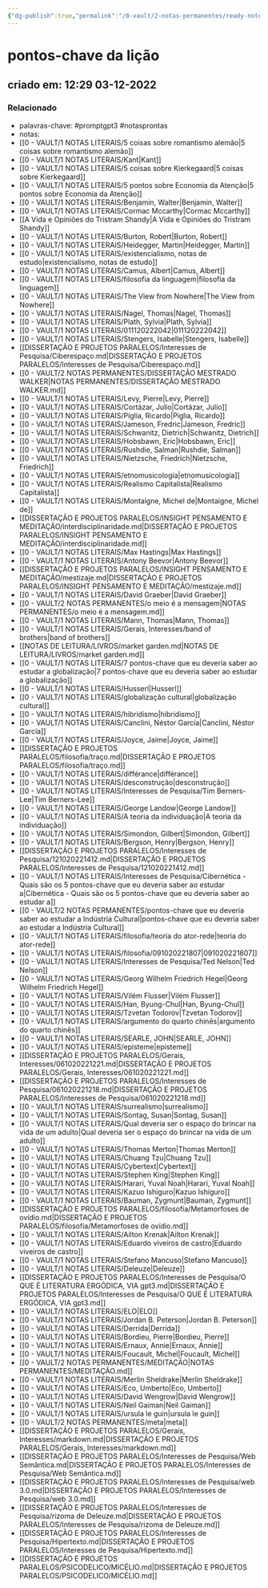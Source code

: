 ```yaml
---
{"dg-publish":true,"permalink":"/0-vault/2-notas-permanentes/ready-notes/","tags":["permanente","promptgpt3","notasprontas"],"dgHomeLink":true,"dgShowLocalGraph":true,"dgShowFileTree":true,"dgEnableSearch":true}
---
```


# pontos-chave da lição
## criado em: 12:29 03-12-2022

### Relacionado
- palavras-chave: #promptgpt3 #notasprontas 
- notas: 
- [[0 - VAULT/1 NOTAS LITERAIS/5 coisas sobre romantismo alemão\|5 coisas sobre romantismo alemão]]
- [[0 - VAULT/1 NOTAS LITERAIS/Kant\|Kant]]
- [[0 - VAULT/1 NOTAS LITERAIS/5 coisas sobre Kierkegaard\|5 coisas sobre Kierkegaard]]
- [[0 - VAULT/1 NOTAS LITERAIS/5 pontos sobre Economia da Atenção\|5 pontos sobre Economia da Atenção]]
- [[0 - VAULT/1 NOTAS LITERAIS/Benjamin, Walter\|Benjamin, Walter]]
- [[0 - VAULT/1 NOTAS LITERAIS/Cormac Mccarthy\|Cormac Mccarthy]]
- [[A Vida e Opiniões do Tristram Shandy\|A Vida e Opiniões do Tristram Shandy]]
- [[0 - VAULT/1 NOTAS LITERAIS/Burton, Robert\|Burton, Robert]]
- [[0 - VAULT/1 NOTAS LITERAIS/Heidegger, Martin\|Heidegger, Martin]]
- [[0 - VAULT/1 NOTAS LITERAIS/existencialismo, notas de estudo\|existencialismo, notas de estudo]]
- [[0 - VAULT/1 NOTAS LITERAIS/Camus, Albert\|Camus, Albert]]
- [[0 - VAULT/1 NOTAS LITERAIS/filosofia da linguagem\|filosofia da linguagem]]
- [[0 - VAULT/1 NOTAS LITERAIS/The View from Nowhere\|The View from Nowhere]]
- [[0 - VAULT/1 NOTAS LITERAIS/Nagel, Thomas\|Nagel, Thomas]]
- [[0 - VAULT/1 NOTAS LITERAIS/Plath, Sylvia\|Plath, Sylvia]]
- [[0 - VAULT/1 NOTAS LITERAIS/011120222042\|011120222042]]
- [[0 - VAULT/1 NOTAS LITERAIS/Stengers, Isabelle\|Stengers, Isabelle]]
- [[DISSERTAÇÃO E PROJETOS PARALELOS/Interesses de Pesquisa/Ciberespaço.md\|DISSERTAÇÃO E PROJETOS PARALELOS/Interesses de Pesquisa/Ciberespaço.md]]
- [[0 - VAULT/2 NOTAS PERMANENTES/DISSERTAÇÃO MESTRADO WALKER\|NOTAS PERMANENTES/DISSERTAÇÃO MESTRADO WALKER.md]]
- [[0 - VAULT/1 NOTAS LITERAIS/Levy, Pierre\|Levy, Pierre]]
- [[0 - VAULT/1 NOTAS LITERAIS/Cortázar, Julio\|Cortázar, Julio]]
- [[0 - VAULT/1 NOTAS LITERAIS/Piglia, Ricardo\|Piglia, Ricardo]]
- [[0 - VAULT/1 NOTAS LITERAIS/Jameson, Fredric\|Jameson, Fredric]]
- [[0 - VAULT/1 NOTAS LITERAIS/Schwanitz, Dietrich\|Schwanitz, Dietrich]]
- [[0 - VAULT/1 NOTAS LITERAIS/Hobsbawn, Eric\|Hobsbawn, Eric]]
- [[0 - VAULT/1 NOTAS LITERAIS/Rushdie, Salman\|Rushdie, Salman]]
- [[0 - VAULT/1 NOTAS LITERAIS/Nietzsche, Friedrich\|Nietzsche, Friedrich]]
- [[0 - VAULT/1 NOTAS LITERAIS/etnomusicologia\|etnomusicologia]]
- [[0 - VAULT/1 NOTAS LITERAIS/Realismo Capitalista\|Realismo Capitalista]]
- [[0 - VAULT/1 NOTAS LITERAIS/Montaigne, Michel de\|Montaigne, Michel de]]
- [[DISSERTAÇÃO E PROJETOS PARALELOS/INSIGHT PENSAMENTO E MEDITAÇÃO/interdisciplinaridade.md\|DISSERTAÇÃO E PROJETOS PARALELOS/INSIGHT PENSAMENTO E MEDITAÇÃO/interdisciplinaridade.md]]
- [[0 - VAULT/1 NOTAS LITERAIS/Max Hastings\|Max Hastings]]
- [[0 - VAULT/1 NOTAS LITERAIS/Antony Beevor\|Antony Beevor]]
- [[DISSERTAÇÃO E PROJETOS PARALELOS/INSIGHT PENSAMENTO E MEDITAÇÃO/mestizaje.md\|DISSERTAÇÃO E PROJETOS PARALELOS/INSIGHT PENSAMENTO E MEDITAÇÃO/mestizaje.md]]
- [[0 - VAULT/1 NOTAS LITERAIS/David Graeber\|David Graeber]]
- [[0 - VAULT/2 NOTAS PERMANENTES/o meio é a mensagem\|NOTAS PERMANENTES/o meio é a mensagem.md]]
- [[0 - VAULT/1 NOTAS LITERAIS/Mann, Thomas\|Mann, Thomas]]
- [[0 - VAULT/1 NOTAS LITERAIS/Gerais, Interesses/band of brothers\|band of brothers]]
- [[NOTAS DE LEITURA/LIVROS/market garden.md\|NOTAS DE LEITURA/LIVROS/market garden.md]]
- [[0 - VAULT/1 NOTAS LITERAIS/7 pontos-chave que eu deveria saber ao estudar a globalização\|7 pontos-chave que eu deveria saber ao estudar a globalização]]
- [[0 - VAULT/1 NOTAS LITERAIS/Husserl\|Husserl]]
- [[0 - VAULT/1 NOTAS LITERAIS/globalização cultural\|globalização cultural]]
- [[0 - VAULT/1 NOTAS LITERAIS/hibridismo\|hibridismo]]
- [[0 - VAULT/1 NOTAS LITERAIS/Canclini, Néstor García\|Canclini, Néstor García]]
- [[0 - VAULT/1 NOTAS LITERAIS/Joyce, Jaime\|Joyce, Jaime]]
- [[DISSERTAÇÃO E PROJETOS PARALELOS/filosofia/traço.md\|DISSERTAÇÃO E PROJETOS PARALELOS/filosofia/traço.md]]
- [[0 - VAULT/1 NOTAS LITERAIS/différance\|différance]]
- [[0 - VAULT/1 NOTAS LITERAIS/desconstrução\|desconstrução]]
- [[0 - VAULT/1 NOTAS LITERAIS/Interesses de Pesquisa/Tim Berners-Lee\|Tim Berners-Lee]]
- [[0 - VAULT/1 NOTAS LITERAIS/George Landow\|George Landow]]
- [[0 - VAULT/1 NOTAS LITERAIS/A teoria da individuação\|A teoria da individuação]]
- [[0 - VAULT/1 NOTAS LITERAIS/Simondon, Gilbert\|Simondon, Gilbert]]
- [[0 - VAULT/1 NOTAS LITERAIS/Bergson, Henry\|Bergson, Henry]]
- [[DISSERTAÇÃO E PROJETOS PARALELOS/Interesses de Pesquisa/121020221412.md\|DISSERTAÇÃO E PROJETOS PARALELOS/Interesses de Pesquisa/121020221412.md]]
- [[0 - VAULT/1 NOTAS LITERAIS/Interesses de Pesquisa/Cibernética -  Quais são os 5 pontos-chave que eu deveria saber ao estudar a\|Cibernética -  Quais são os 5 pontos-chave que eu deveria saber ao estudar a]]
- [[0 - VAULT/2 NOTAS PERMANENTES/pontos-chave que eu deveria saber ao estudar a Indústria Cultural\|pontos-chave que eu deveria saber ao estudar a Indústria Cultural]]
- [[0 - VAULT/1 NOTAS LITERAIS/filosofia/teoria do ator-rede\|teoria do ator-rede]]
- [[0 - VAULT/1 NOTAS LITERAIS/filosofia/091020221807\|091020221807]]
- [[0 - VAULT/1 NOTAS LITERAIS/Interesses de Pesquisa/Ted Nelson\|Ted Nelson]]
- [[0 - VAULT/1 NOTAS LITERAIS/Georg Wilhelm Friedrich Hegel\|Georg Wilhelm Friedrich Hegel]]
- [[0 - VAULT/1 NOTAS LITERAIS/Vilém Flusser\|Vilém Flusser]]
- [[0 - VAULT/1 NOTAS LITERAIS/Han, Byung-Chul\|Han, Byung-Chul]]
- [[0 - VAULT/1 NOTAS LITERAIS/Tzvetan Todorov\|Tzvetan Todorov]]
- [[0 - VAULT/1 NOTAS LITERAIS/argumento do quarto chinês\|argumento do quarto chinês]]
- [[0 - VAULT/1 NOTAS LITERAIS/SEARLE, JOHN\|SEARLE, JOHN]]
- [[0 - VAULT/1 NOTAS LITERAIS/episteme\|episteme]]
- [[DISSERTAÇÃO E PROJETOS PARALELOS/Gerais, Interesses/061020221221.md\|DISSERTAÇÃO E PROJETOS PARALELOS/Gerais, Interesses/061020221221.md]]
- [[DISSERTAÇÃO E PROJETOS PARALELOS/Interesses de Pesquisa/061020221218.md\|DISSERTAÇÃO E PROJETOS PARALELOS/Interesses de Pesquisa/061020221218.md]]
- [[0 - VAULT/1 NOTAS LITERAIS/surrealismo\|surrealismo]]
- [[0 - VAULT/1 NOTAS LITERAIS/Sontag, Susan\|Sontag, Susan]]
- [[0 - VAULT/1 NOTAS LITERAIS/Qual deveria ser o espaço do brincar na vida de um adulto\|Qual deveria ser o espaço do brincar na vida de um adulto]]
- [[0 - VAULT/1 NOTAS LITERAIS/Thomas Merton\|Thomas Merton]]
- [[0 - VAULT/1 NOTAS LITERAIS/Chuang Tzu\|Chuang Tzu]]
- [[0 - VAULT/1 NOTAS LITERAIS/Cybertext\|Cybertext]]
- [[0 - VAULT/1 NOTAS LITERAIS/Stephen King\|Stephen King]]
- [[0 - VAULT/1 NOTAS LITERAIS/Harari, Yuval Noah\|Harari, Yuval Noah]]
- [[0 - VAULT/1 NOTAS LITERAIS/Kazuo Ishiguro\|Kazuo Ishiguro]]
- [[0 - VAULT/1 NOTAS LITERAIS/Bauman, Zygmunt\|Bauman, Zygmunt]]
- [[DISSERTAÇÃO E PROJETOS PARALELOS/filosofia/Metamorfoses de ovídio.md\|DISSERTAÇÃO E PROJETOS PARALELOS/filosofia/Metamorfoses de ovídio.md]]
- [[0 - VAULT/1 NOTAS LITERAIS/Ailton Krenak\|Ailton Krenak]]
- [[0 - VAULT/1 NOTAS LITERAIS/Eduardo viveiros de castro\|Eduardo viveiros de castro]]
- [[0 - VAULT/1 NOTAS LITERAIS/Stefano Mancuso\|Stefano Mancuso]]
- [[0 - VAULT/1 NOTAS LITERAIS/Deleuze\|Deleuze]]
- [[DISSERTAÇÃO E PROJETOS PARALELOS/Interesses de Pesquisa/O QUE É LITERATURA ERGÓDICA, VIA gpt3.md\|DISSERTAÇÃO E PROJETOS PARALELOS/Interesses de Pesquisa/O QUE É LITERATURA ERGÓDICA, VIA gpt3.md]]
- [[0 - VAULT/1 NOTAS LITERAIS/ELO\|ELO]]
- [[0 - VAULT/1 NOTAS LITERAIS/Jordan B. Peterson\|Jordan B. Peterson]]
- [[0 - VAULT/1 NOTAS LITERAIS/Derrida\|Derrida]]
- [[0 - VAULT/1 NOTAS LITERAIS/Bordieu, Pierre\|Bordieu, Pierre]]
- [[0 - VAULT/1 NOTAS LITERAIS/Ernaux, Annie\|Ernaux, Annie]]
- [[0 - VAULT/1 NOTAS LITERAIS/Foucault, Michel\|Foucault, Michel]]
- [[0 - VAULT/2 NOTAS PERMANENTES/MEDITAÇÃO\|NOTAS PERMANENTES/MEDITAÇÃO.md]]
- [[0 - VAULT/1 NOTAS LITERAIS/Merlin Sheldrake\|Merlin Sheldrake]]
- [[0 - VAULT/1 NOTAS LITERAIS/Eco, Umberto\|Eco, Umberto]]
- [[0 - VAULT/1 NOTAS LITERAIS/David Wengrow\|David Wengrow]]
- [[0 - VAULT/1 NOTAS LITERAIS/Neil Gaiman\|Neil Gaiman]]
- [[0 - VAULT/1 NOTAS LITERAIS/ursula le guin\|ursula le guin]]
- [[0 - VAULT/2 NOTAS PERMANENTES/meta\|meta]]
- [[DISSERTAÇÃO E PROJETOS PARALELOS/Gerais, Interesses/markdown.md\|DISSERTAÇÃO E PROJETOS PARALELOS/Gerais, Interesses/markdown.md]]
- [[DISSERTAÇÃO E PROJETOS PARALELOS/Interesses de Pesquisa/Web Semântica.md\|DISSERTAÇÃO E PROJETOS PARALELOS/Interesses de Pesquisa/Web Semântica.md]]
- [[DISSERTAÇÃO E PROJETOS PARALELOS/Interesses de Pesquisa/web 3.0.md\|DISSERTAÇÃO E PROJETOS PARALELOS/Interesses de Pesquisa/web 3.0.md]]
- [[DISSERTAÇÃO E PROJETOS PARALELOS/Interesses de Pesquisa/rizoma de Deleuze.md\|DISSERTAÇÃO E PROJETOS PARALELOS/Interesses de Pesquisa/rizoma de Deleuze.md]]
- [[DISSERTAÇÃO E PROJETOS PARALELOS/Interesses de Pesquisa/Hipertexto.md\|DISSERTAÇÃO E PROJETOS PARALELOS/Interesses de Pesquisa/Hipertexto.md]]
- [[DISSERTAÇÃO E PROJETOS PARALELOS/PSICODELICO/MICÉLIO.md\|DISSERTAÇÃO E PROJETOS PARALELOS/PSICODELICO/MICÉLIO.md]]